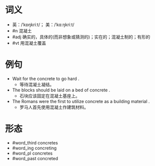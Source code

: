 # 词义
- 英：/ˈkɒŋkriːt/； 美：/ˈkɑːŋkriːt/
- #n 混凝土
- #adj 确实的，具体的(而非想象或猜测的)；实在的；混凝土制的；有形的
- #vt 用混凝土覆盖
# 例句
- Wait for the concrete to go hard .
	- 等待混凝土凝结。
- The blocks should be laid on a bed of concrete .
	- 石块应该固定在混凝土基座上。
- The Romans were the first to utilize concrete as a building material .
	- 罗马人首先使用混凝土作建筑材料。
# 形态
- #word_third concretes
- #word_ing concreting
- #word_pl concretes
- #word_past concreted
